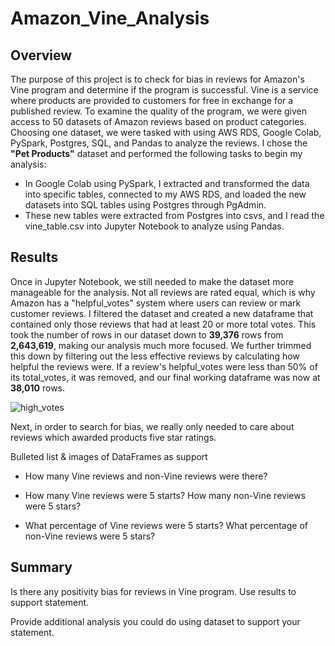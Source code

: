 # Amazon_Vine_Analysis

## Overview

The purpose of this project is to check for bias in reviews for Amazon's Vine program and determine if the program is successful. Vine is a service where products are provided to customers for free in exchange for a published review.  To examine the quality of the program, we were given access to 50 datasets of Amazon reviews based on product categories. Choosing one dataset, we were tasked with using AWS RDS, Google Colab, PySpark, Postgres, SQL, and Pandas to analyze the reviews. I chose the <b>"Pet Products"</b> dataset and performed the following tasks to begin my analysis:
  - In Google Colab using PySpark, I extracted and transformed the data into specific tables, connected to my AWS RDS, and loaded the new datasets into SQL tables using Postgres through PgAdmin.
- These new tables were extracted from Postgres into csvs, and I read the vine_table.csv into Jupyter Notebook to analyze using Pandas.

## Results

Once in Jupyter Notebook, we still needed to make the dataset more manageable for the analysis.  Not all reviews are rated equal, which is why Amazon has a "helpful_votes" system where users can review or mark customer reviews.  I filtered the dataset and created a new dataframe that contained only those reviews that had at least 20 or more total votes.  This took the number of rows in our dataset down to <b>39,376</b> rows from <b>2,643,619</b>, making our analysis much more focused. We further trimmed this down by filtering out the less effective reviews by calculating how helpful the reviews were. If a review's helpful_votes were less than 50% of its total_votes, it was removed, and our final working dataframe was now at <b>38,010</b> rows.

![high_votes](link)

Next, in order to search for bias, we really only needed to care about reviews which awarded products five star ratings.

Bulleted list  & images of DataFrames as support

- How many Vine reviews and non-Vine reviews were there?

- How many Vine reviews were 5 starts? How many non-Vine reviews were 5 stars?

- What percentage of Vine reviews were 5 starts? What percentage of non-Vine reviews were 5 stars?

## Summary

Is there any positivity bias for reviews in Vine program. Use results to support statement.

Provide additional analysis you could do using dataset to support your statement.
